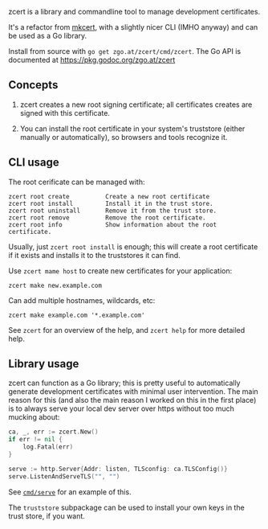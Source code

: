 zcert is a library and commandline tool to manage development certificates.

It's a refactor from [mkcert], with a slightly nicer CLI (IMHO anyway) and can
be used as a Go library.

<!--
See the [releases] page for binaries for most platforms, or install from source
with `go get zgo.at/zcert/cmd/zcert`. The Go API is documented at
https://pkg.godoc.org/zgo.at/zcert
-->

Install from source with `go get zgo.at/zcert/cmd/zcert`. The Go API is
documented at https://pkg.godoc.org/zgo.at/zcert

[releases]: github.com/zgoat/zcert/releases
[mkcert]: https://github.com/FiloSottile/mkcert/


Concepts
--------

1. zcert creates a new root signing certificate; all certificates creates are
   signed with this certificate.

2. You can install the root certificate in your system's truststore (either
   manually or automatically), so browsers and tools recognize it.


CLI usage
---------

The root cerificate can be managed with:

    zcert root create          Create a new root certificate
    zcert root install         Install it in the trust store.
    zcert root uninstall       Remove it from the trust store.
    zcert root remove          Remove the root certificate.
    zcert root info            Show information about the root certificate.

Usually, just `zcert root install` is enough; this will create a root
certificate if it exists and installs it to the truststores it can find.

Use `zcert mame host` to create new certificates for your application:

    zcert make new.example.com

Can add multiple hostnames, wildcards, etc:

    zcert make example.com '*.example.com'

See `zcert` for an overview of the help, and `zcert help` for more detailed
help.


Library usage
-------------

zcert can function as a Go library; this is pretty useful to automatically
generate development certificates with minimal user intervention. The main
reason for this (and also the main reason I worked on this in the first place)
is to always serve your local dev server over https without too much mucking
about:

```go
ca, _, err := zcert.New()
if err != nil {
    log.Fatal(err)
}

serve := http.Server{Addr: listen, TLSconfig: ca.TLSConfig()}
serve.ListenAndServeTLS("", "")
```

See [`cmd/serve`](cmd/serve) for an example of this.

The `truststore` subpackage can be used to install your own keys in the trust
store, if you want.
